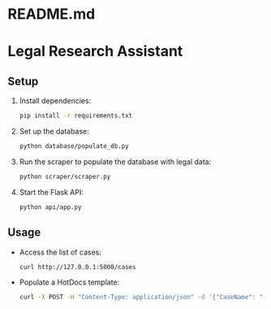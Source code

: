 # README.md
# Legal Research Assistant

## Setup

1. Install dependencies:
    ```bash
    pip install -r requirements.txt
    ```

2. Set up the database:
    ```bash
    python database/populate_db.py
    ```

3. Run the scraper to populate the database with legal data:
    ```bash
    python scraper/scraper.py
    ```

4. Start the Flask API:
    ```bash
    python api/app.py
    ```

## Usage

- Access the list of cases:
    ```bash
    curl http://127.0.0.1:5000/cases
    ```

- Populate a HotDocs template:
    ```bash
    curl -X POST -H "Content-Type: application/json" -d '{"CaseName": "Example Case", "Court": "Supreme Court", "DecisionDate": "2022-01-01", "Summary": "Summary of the case."}' http://127.0.0.1:5000/populate
    ```
